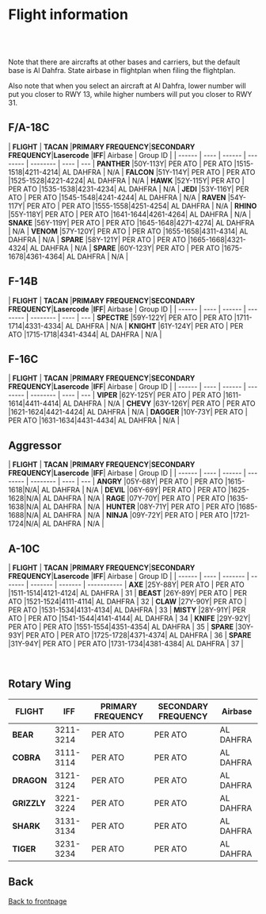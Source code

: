 # Flight information

<br>
<br>
<br>
Note that there are aircrafts at other bases and carriers, but the default base is Al Dahfra. State airbase in flightplan when filing the flightplan.

Also note that when you select an aircraft at Al Dahfra, lower number will put you closer to RWY 13, while higher numbers will put you closer to RWY 31.


## F/A-18C

| **FLIGHT** | **TACAN** |**PRIMARY FREQUENCY**|**SECONDARY FREQUENCY**|**Lasercode** |**IFF**| Airbase | Group ID |
| ------ | ---- | ------ | -------- | -------- | ---- | --- |
**PANTHER**  |50Y-113Y| PER ATO | PER ATO |1515-1518|4211-4214| AL DAHFRA | N/A |
**FALCON**   |51Y-114Y| PER ATO | PER ATO |1525-1528|4221-4224| AL DAHFRA | N/A |
**HAWK**     |52Y-115Y| PER ATO | PER ATO |1535-1538|4231-4234| AL DAHFRA | N/A |
**JEDI**     |53Y-116Y| PER ATO | PER ATO |1545-1548|4241-4244| AL DAHFRA | N/A |
**RAVEN**    |54Y-117Y| PER ATO | PER ATO |1555-1558|4251-4254|  AL DAHFRA  | N/A |
**RHINO**   |55Y-118Y| PER ATO | PER ATO |1641-1644|4261-4264|  AL DAHFRA  | N/A |
**SNAKE**    |56Y-119Y| PER ATO | PER ATO |1645-1648|4271-4274|  AL DAHFRA  | N/A |
**VENOM**   |57Y-120Y| PER ATO | PER ATO |1655-1658|4311-4314|  AL DAHFRA  | N/A |
**SPARE**   |58Y-121Y| PER ATO | PER ATO |1665-1668|4321-4324|  AL DAHFRA  | N/A |
**SPARE**    |60Y-123Y| PER ATO | PER ATO |1675-1678|4361-4364|  AL DAHFRA | N/A |


## F-14B

| **FLIGHT** | **TACAN** |**PRIMARY FREQUENCY**|**SECONDARY FREQUENCY**|**Lasercode** |**IFF**| Airbase | Group ID |
| ------ | ---- | ------ | -------- | -------- | ---- | --- |
**SPECTRE**    |59Y-122Y| PER ATO | PER ATO |1711-1714|4331-4334| AL DAHFRA  | N/A |
**KNIGHT**     |61Y-124Y| PER ATO | PER ATO |1715-1718|4341-4344| AL DAHFRA  | N/A |



## F-16C

| **FLIGHT** | **TACAN** |**PRIMARY FREQUENCY**|**SECONDARY FREQUENCY**|**Lasercode** |**IFF**| Airbase | Group ID |
| ------ | ---- | ------ | -------- | -------- | ---- | --- |
**VIPER**    |62Y-125Y| PER ATO | PER ATO |1611-1614|4411-4414| AL DAHFRA  | N/A |
**CHEVY**   |63Y-126Y| PER ATO | PER ATO |1621-1624|4421-4424| AL DAHFRA  | N/A |
**DAGGER**   |10Y-73Y| PER ATO | PER ATO |1631-1634|4431-4434| AL DAHFRA  | N/A |



## Aggressor

| **FLIGHT** | **TACAN** |**PRIMARY FREQUENCY**|**SECONDARY FREQUENCY**|**Lasercode** |**IFF**| Airbase | Group ID |
| ------ | ---- | ------ | -------- | -------- | ---- | --- |
**ANGRY**    |05Y-68Y| PER ATO | PER ATO |1615-1618|N/A| AL DAHFRA  | N/A |
**DEVIL**    |06Y-69Y| PER ATO | PER ATO |1625-1628|N/A| AL DAHFRA  | N/A |
**RAGE**    |07Y-70Y| PER ATO | PER ATO |1635-1638|N/A| AL DAHFRA  | N/A |
**HUNTER**    |08Y-71Y| PER ATO | PER ATO |1685-1688|N/A| AL DAHFRA  | N/A |
**NINJA**    |09Y-72Y| PER ATO | PER ATO |1721-1724|N/A| AL DAHFRA  | N/A |

## A-10C

| **FLIGHT** | **TACAN** |**PRIMARY FREQUENCY**|**SECONDARY FREQUENCY**|**Lasercode** |**IFF**| Airbase | Group ID |
| ------     | ----  | ------- | ------- | ------- | ------- | ----------- |
**AXE**      |25Y-88Y| PER ATO | PER ATO |1511-1514|4121-4124|  AL DAHFRA  | 31 |
**BEAST**    |26Y-89Y| PER ATO | PER ATO |1521-1524|4111-4114|  AL DAHFRA  | 32 |
**CLAW**     |27Y-90Y| PER ATO | PER ATO |1531-1534|4131-4134|  AL DAHFRA  | 33 |
**MISTY**    |28Y-91Y| PER ATO | PER ATO |1541-1544|4141-4144|  AL DAHFRA  | 34 |
**KNIFE**    |29Y-92Y| PER ATO | PER ATO |1551-1554|4351-4354|  AL DAHFRA  | 35 |
**SPARE**    |30Y-93Y| PER ATO | PER ATO |1725-1728|4371-4374|  AL DAHFRA  | 36 |
**SPARE**    |31Y-94Y| PER ATO | PER ATO |1731-1734|4381-4384|  AL DAHFRA  | 37 |

<br>


## Rotary Wing

| **FLIGHT**  | **IFF**   |**PRIMARY FREQUENCY**|**SECONDARY FREQUENCY**| Airbase |
| ------      | ----      | ------              | --------              | -------- |
**BEAR**      | 3211-3214 | PER ATO             | PER ATO               |  AL DAHFRA  |
**COBRA**     | 3111-3114 | PER ATO | PER ATO |  AL DAHFRA  |
**DRAGON**    | 3121-3124 | PER ATO | PER ATO |  AL DAHFRA  |
**GRIZZLY**   | 3221-3224 | PER ATO | PER ATO |  AL DAHFRA  |
**SHARK**     | 3131-3134 | PER ATO | PER ATO |  AL DAHFRA  |
**TIGER**     | 3231-3234 | PER ATO | PER ATO |  AL DAHFRA  |





## Back
[Back to frontpage](https://132nd-vwing.github.io/ATRM_Brief/)